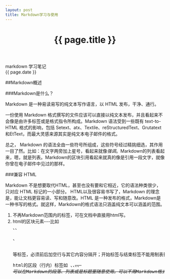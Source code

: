 ```yaml
---
layout: post
title: Markdown学习与使用
---
```

<header class='header'>
	<h1 class='title'>{{ page.title }}</h1>
</header>
<section class='post-info'>
	<div class='tags'>
		<span>markdown</span>
		<span>学习笔记</span>
	</div>
	<div class='time'><span>{{ page.date }}</span></div>
</section>

##Markdown概述

###Markdown是什么？

Markdown 是一种易读易写的纯文本写作语言，以 HTML 发布，干净、通行。 

一份使用 Markdown 格式撰写的文件应该可以直接以纯文本发布，并且看起来不会像是由许多标签或是格式指令所构成。Markdown 语法受到一些既有 text-to-HTML 格式的影响，包括 Setext、atx、Textile、reStructuredText、Grutatext和EtText，而最大灵感来源其实是纯文本电子邮件的格式。

总之， Markdown 的语法全由一些符号所组成，这些符号经过精挑细选，其作用一目了然。比如：在文字两旁加上星号，看起来就像*强调*。Markdown的列表看起来，嗯，就是列表。Markdown的区块引用看起来就真的像是引用一段文字，就像你曾在电子邮件中见过的那样。

###兼容 HTML

Markdown 不是想要取代HTML，甚至也没有要和它相近，它的语法种类很少，只对应 HTML 标记的一小部分。
HTML以及很容易书写了，Markdown 的理念是，能让文档更容易读、写和随意改。HTML 是一种发布的格式，Markdown是一种书写的格式。就这样，Markdown的格式语法只涵盖纯文本可以涵盖的范围。

1.  不再Markdown范围内的标签，可在文档中直接用html写。
2.  html的区块元素---比如<div>、<table>、<pre>、<p> 等标签，必须前后加空行与其它内容分隔开；开始标签与结束标签不能用制表符或空格来缩进。
3.  html的区段（行内）标签如 <span>、<cite>、<del>、<a>、<img> 可以在Markdown的段落、列表或是标题里随意使用。可以不用Markdown格式，直接用html标签格式化。


<footer>
	<div class='foot-control'>
		<span class='font-icon icon-left'></span>
		<span class='font-icon icon-right'></span>
	</div>
</footer>